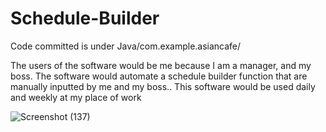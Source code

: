 # Schedule-Builder
Code committed is under Java/com.example.asiancafe/

The users of the software would be me because I am a manager, and my boss. The software would automate a schedule builder function that are manually inputted by me and my boss.. This software would be used daily and weekly at my place of work

![Screenshot (137)](https://github.com/ColbyRosnerCMIS202/CafeAuto/assets/161066806/437a3881-d75c-4b22-a0f0-7d2f14da58a5)
